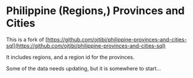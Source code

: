 Philippine (Regions,) Provinces and Cities
===============================

This is a fork of [https://github.com/ojtibi/philippine-provinces-and-cities-sql](https://github.com/ojtibi/philippine-provinces-and-cities-sql)

It includes regions, and a region id for the provinces.

Some of the data needs updating, but it is somewhere to start...

